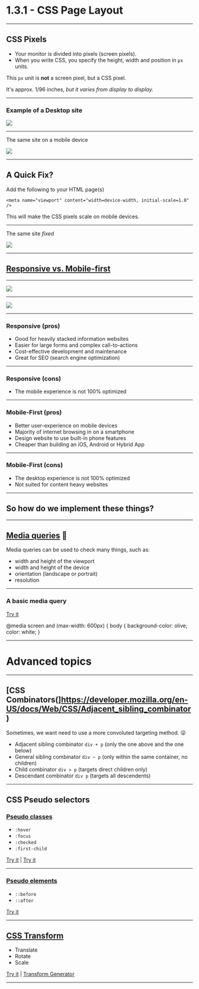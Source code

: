 # 1.3.1 - CSS Page Layout

---

## CSS Pixels

- Your monitor is divided into pixels (screen pixels).
- When you write CSS, you specify the height, width and position in `px` units.

This `px` unit is **not** a screen pixel, but a CSS pixel.

It's approx. 1/96 inches, _but it varies from display to display._

---

### Example of a Desktop site

<img src="./assets/nresp_desktop.png" />

---

The same site on a mobile device

<img src='./assets/nresp_mobile.png' />

---

## A Quick Fix?

Add the following to your HTML page(s)

`<meta name="viewport" content="width=device-width, initial-scale=1.0" />`

This will make the CSS pixels scale on mobile devices.

---

The same site _fixed_

<img src='./assets/nresp_mobile_fix.png' />

---

## [Responsive vs. Mobile-first](https://darwindigital.com/mobile-first-versus-responsive-web-design/)

---

<img src='./assets/responsive.png' />

---

<img src='./assets/mobile_first.png' />

---

### Responsive (pros)

- Good for heavily stacked information websites
- Easier for large forms and complex call-to-actions
- Cost-effective development and maintenance
- Great for SEO (search engine optimization)

---

### Responsive (cons)

- The mobile experience is not 100% optimized

---

### Mobile-First (pros)

- Better user-experience on mobile devices
- Majority of internet browsing in on a smartphone
- Design website to use built-in phone features
- Cheaper than building an iOS, Android or Hybrid App

---

### Mobile-First (cons)

- The desktop experience is not 100% optimized
- Not suited for content heavy websites

---

## So how do we implement these things?

---

## [Media queries](https://www.w3schools.com/cssref/css3_pr_mediaquery.asp) 🥳

Media queries can be used to check many things, such as:

- width and height of the viewport
- width and height of the device
- orientation (landscape or portrait)
- resolution

---

### A basic media query

[Try it](https://www.w3schools.com/css/tryit.asp?filename=trycss_mediaqueries_ex1)

@media screen and (max-width: 600px) {
  body {
    background-color: olive;
    color: white;
  }

---

# Advanced topics

---

## [CSS Combinators(]https://developer.mozilla.org/en-US/docs/Web/CSS/Adjacent_sibling_combinator)

Sometimes, we want need to use a more convoluted targeting method. 😜

- Adjacent sibling combinator `div + p` (only the one above and the one below)
- General sibling combinator `div ~ p` (only within the same container, no children)
- Child combinator `div > p` (targets direct children only)
- Descendant combinator `div p` (targets all descendents) 

---

## CSS Pseudo selectors

### [Pseudo classes](https://developer.mozilla.org/en-US/docs/Web/CSS/Pseudo-classes#Index_of_standard_pseudo-classes)

- `:hover`
- `:focus`
- `:checked`
- `:first-child`

[Try it](https://www.w3schools.com/css/tryit.asp?filename=trycss_link)  |  [Try it](https://www.w3schools.com/css/tryit.asp?filename=trycss_first-child2)

---

### [Pseudo elements](https://developer.mozilla.org/en-US/docs/Web/CSS/Pseudo-elements#Index_of_standard_pseudo-elements)

- `::before`
- `::after`

[Try it](https://www.w3schools.com/css/tryit.asp?filename=trycss_before)

---

## [CSS Transform](https://developer.mozilla.org/en-US/docs/Web/CSS/transform)

- Translate
- Rotate
- Scale

[Try it](https://www.w3schools.com/cssref/tryit.asp?filename=trycss3_transform) | [Transform Generator](https://html-css-js.com/css/generator/transform/)

---


